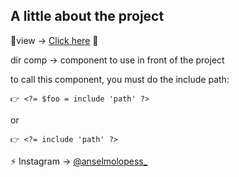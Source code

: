 ## A little about the project

👀view -> [Click here](https://apredizado.anselmolopes.repl.co/) 🤪

dir comp -> component to use in front of the project

  to call this component, you must do the include path:

    👉 <?= $foo = include 'path' ?>
  
  or

    👉 <?= include 'path' ?>

⚡ Instagram -> [@anselmolopess_](https://www.instagram.com/anselmolopess_/)